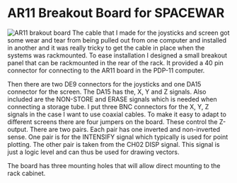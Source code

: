 # AR11 Breakout Board for SPACEWAR
![AR11 brakout board](https://i.imgur.com/Rt9StaU.jpg)
The cable that I made for the joysticks and screen got some wear and tear from being pulled out from one computer and installed in another and it was really tricky to get the cable in place when the systems was rackmounted.
To ease installation I designed a small breakout panel that can be rackmounted in the rear of the rack. It provided a 40 pin connector for connecting to the AR11 board in the PDP-11 computer. 

Then there are two DE9 connectors for the joysticks and one DA15 connector for the screen. The DA15 has the, X, Y and Z signals. Also included are the NON-STORE and ERASE signals which is needed when connecting a storage tube. I put three BNC connectors for the X, Y, Z signals in the case I want to use coaxial cables. To make it easy to adapt to different screens there are four jumpers on the board. These control the Z-output. There are two pairs. Each pair has one inverted and non-inverted sense. One pair is for the INTENSIFY signal which typically is used for point plotting. The other pair is taken from the CH02 DISP signal. This signal is just a logic level and can thus be used for drawing vectors.

The board has three mounting holes that will allow direct mounting to the rack cabinet.
